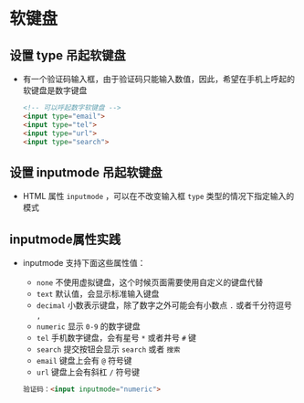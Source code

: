 # 软键盘

## 设置 type 吊起软键盘

- 有一个验证码输入框，由于验证码只能输入数值，因此，希望在手机上呼起的软键盘是数字键盘

    ```html
    <!-- 可以呼起数字软键盘 -->
    <input type="email">
    <input type="tel">
    <input type="url">
    <input type="search">
    ```

## 设置 inputmode 吊起软键盘

- HTML 属性 `inputmode` ，可以在不改变输入框 `type` 类型的情况下指定输入的模式

## inputmode属性实践

- inputmode 支持下面这些属性值：

  - `none` 不使用虚拟键盘，这个时候页面需要使用自定义的键盘代替
  - `text` 默认值，会显示标准输入键盘
  - `decimal` 小数表示键盘，除了数字之外可能会有小数点 `.` 或者千分符逗号 `,`
  - `numeric` 显示 `0-9` 的数字键盘
  - `tel` 手机数字键盘，会有星号 `*` 或者井号 `#` 键
  - `search` 提交按钮会显示 `search` 或者 `搜索`
  - `email` 键盘上会有 `@` 符号键
  - `url` 键盘上会有斜杠 `/` 符号键

  ```html
  验证码：<input inputmode="numeric">
  ```
